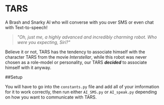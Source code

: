 # TARS
A Brash and Snarky AI who will converse with you over SMS or even chat with Text-to-speech!


> _"Oh, just me, a highly advanced and incredibly charming robot. Who were you expecting, Siri?"_

Believe it or not, TARS has the tendency to associate himself with the character TARS from the movie *Interstellar*, while this robot was never chosen as a role-model or personality, our TARS ***decided*** to associate himself with it anyway.

##Setup

You will have to go into the ```constants.py``` file and add all of your imformation for it to work correctly, then run either ```AI_SMS.py``` or ```AI_speak.py``` depending on how you want to communicate with TARS.
